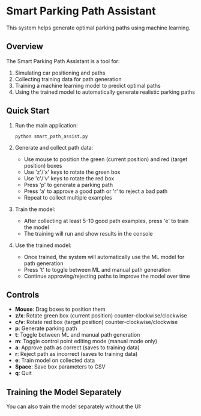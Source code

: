 # Smart Parking Path Assistant

This system helps generate optimal parking paths using machine learning.

## Overview

The Smart Parking Path Assistant is a tool for:
1. Simulating car positioning and paths
2. Collecting training data for path generation
3. Training a machine learning model to predict optimal paths
4. Using the trained model to automatically generate realistic parking paths

## Quick Start

1. Run the main application:
   ```
   python smart_path_assist.py
   ```

2. Generate and collect path data:
   - Use mouse to position the green (current position) and red (target position) boxes
   - Use 'z'/'x' keys to rotate the green box
   - Use 'c'/'v' keys to rotate the red box
   - Press 'p' to generate a parking path
   - Press 'a' to approve a good path or 'r' to reject a bad path
   - Repeat to collect multiple examples

3. Train the model:
   - After collecting at least 5-10 good path examples, press 'e' to train the model
   - The training will run and show results in the console

4. Use the trained model:
   - Once trained, the system will automatically use the ML model for path generation
   - Press 't' to toggle between ML and manual path generation
   - Continue approving/rejecting paths to improve the model over time

## Controls

- **Mouse**: Drag boxes to position them
- **z/x**: Rotate green box (current position) counter-clockwise/clockwise
- **c/v**: Rotate red box (target position) counter-clockwise/clockwise
- **p**: Generate parking path
- **t**: Toggle between ML and manual path generation
- **m**: Toggle control point editing mode (manual mode only)
- **a**: Approve path as correct (saves to training data)
- **r**: Reject path as incorrect (saves to training data)
- **e**: Train model on collected data
- **Space**: Save box parameters to CSV
- **q**: Quit

## Training the Model Separately

You can also train the model separately without the UI: 